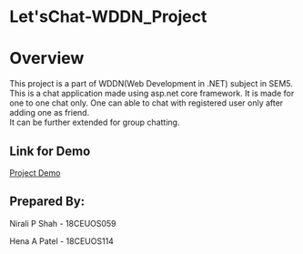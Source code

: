 # Let'sChat-WDDN_Project
<h1>Overview</h1>
This project is a part of WDDN(Web Development in .NET) subject in SEM5.<br/>
This is a chat application made using asp.net core framework. It is made for one to one chat only. One can able to chat with registered user only after adding one as friend.<br/>
It can be further extended for group chatting.

<h2>Link for Demo</h2>
<a href="https://drive.google.com/file/d/1EG4ebN26IBpnwOvuCAz1Kt7dlhDDWwRi/view?usp=drivesdk">Project Demo</a>

<h2>Prepared By:</h2>
<p>Nirali P Shah - 18CEUOS059</p>
<p>Hena A Patel - 18CEUOS114</p>
